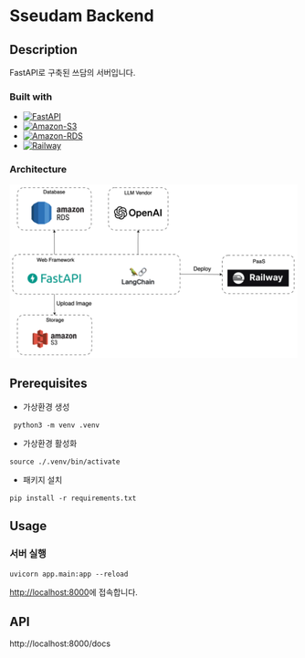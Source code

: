 # Sseudam Backend

## Description

FastAPI로 구축된 쓰담의 서버입니다.


### Built with

* [![FastAPI]][FastAPI-url]
* [![Amazon-S3]][Amazon-S3-url]
* [![Amazon-RDS]][Amazon-RDS-url]
* [![Railway]][Railway-url]

### Architecture
![backend-architecture](/assets/sseudam-backend-architecture.png)


## Prerequisites

- 가상환경 생성

```shell
 python3 -m venv .venv
```

- 가상환경 활성화

```shell
source ./.venv/bin/activate
```

- 패키지 설치

```shell
pip install -r requirements.txt
```


## Usage

### 서버 실행

```shell
uvicorn app.main:app --reload
```

<http://localhost:8000>에 접속합니다.


## API

http://localhost:8000/docs


<!-- MARKDOWN LINKS & IMAGES -->
[FastAPI]: https://img.shields.io/badge/fastapi-009688?style=for-the-badge&logo=fastapi&logoColor=white
[FastAPI-url]: https://fastapi.tiangolo.com/
[Amazon-S3]: https://img.shields.io/badge/amazons3-569A31?style=for-the-badge&logo=amazons3&logoColor=white
[Amazon-S3-url]: https://aws.amazon.com/ko/s3/
[Amazon-RDS]: https://img.shields.io/badge/amazonrds-527FFF?style=for-the-badge&logo=amazonrds&logoColor=white
[Amazon-RDS-url]: https://aws.amazon.com/ko/rds/
[Railway]: https://img.shields.io/badge/railway-0B0D0E?style=for-the-badge&logo=railway&logoColor=white
[Railway-url]: https://railway.app/
